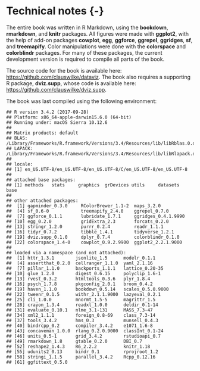 

# Technical notes {-}

The entire book was written in R Markdown, using the **bookdown**, **rmarkdown**, and **knitr** packages. All figures were made with **ggplot2**, with the help of add-on packages **cowplot**, **egg**, **ggforce**, **ggrepel**, **ggridges**, **sf**, and **treemapify**. Color manipulations were done with the **colorspace** and **colorblindr** packages. For many of these packages, the current development version is required to compile all parts of the book.

The source code for the book is available here: https://github.com/clauswilke/dataviz. The book also requires a supporting R package, **dviz.supp**, whose code is available here: https://github.com/clauswilke/dviz.supp.

The book was last compiled using the following environment:

```
## R version 3.4.2 (2017-09-28)
## Platform: x86_64-apple-darwin15.6.0 (64-bit)
## Running under: macOS Sierra 10.12.6
## 
## Matrix products: default
## BLAS: /Library/Frameworks/R.framework/Versions/3.4/Resources/lib/libRblas.0.dylib
## LAPACK: /Library/Frameworks/R.framework/Versions/3.4/Resources/lib/libRlapack.dylib
## 
## locale:
## [1] en_US.UTF-8/en_US.UTF-8/en_US.UTF-8/C/en_US.UTF-8/en_US.UTF-8
## 
## attached base packages:
## [1] methods   stats     graphics  grDevices utils     datasets  base     
## 
## other attached packages:
##  [1] gapminder_0.3.0     RColorBrewer_1.1-2  maps_3.2.0         
##  [4] sf_0.6-0            treemapify_2.4.0    ggrepel_0.7.0      
##  [7] ggforce_0.1.1       lubridate_1.7.1     ggridges_0.4.1.9990
## [10] egg_0.2.0           gridExtra_2.3       forcats_0.2.0      
## [13] stringr_1.2.0       purrr_0.2.4         readr_1.1.1        
## [16] tidyr_0.7.2         tibble_1.4.1        tidyverse_1.2.1    
## [19] dviz.supp_0.1.0     dplyr_0.7.4         colorblindr_0.1.0  
## [22] colorspace_1.4-0    cowplot_0.9.2.9900  ggplot2_2.2.1.9000 
## 
## loaded via a namespace (and not attached):
##  [1] httr_1.3.1        jsonlite_1.5      modelr_0.1.1     
##  [4] assertthat_0.2.0  cellranger_1.1.0  yaml_2.1.16      
##  [7] pillar_1.1.0      backports_1.1.1   lattice_0.20-35  
## [10] glue_1.2.0        digest_0.6.15     polyclip_1.6-1   
## [13] rvest_0.3.2       htmltools_0.3.6   plyr_1.8.4       
## [16] psych_1.7.8       pkgconfig_2.0.1   broom_0.4.2      
## [19] haven_1.1.0       bookdown_0.5.14   scales_0.5.0.9000
## [22] tweenr_0.1.5      withr_2.1.1.9000  lazyeval_0.2.1   
## [25] cli_1.0.0         mnormt_1.5-5      magrittr_1.5     
## [28] crayon_1.3.4      readxl_1.0.0      deldir_0.1-14    
## [31] evaluate_0.10.1   nlme_3.1-131      MASS_7.3-47      
## [34] xml2_1.1.1        foreign_0.8-69    class_7.3-14     
## [37] tools_3.4.2       hms_0.3           munsell_0.4.3    
## [40] bindrcpp_0.2      compiler_3.4.2    e1071_1.6-8      
## [43] concaveman_1.0.0  rlang_0.2.0.9000  classInt_0.1-24  
## [46] units_0.5-1       grid_3.4.2        rstudioapi_0.7   
## [49] rmarkdown_1.8     gtable_0.2.0      DBI_0.7          
## [52] reshape2_1.4.3    R6_2.2.2          knitr_1.18       
## [55] udunits2_0.13     bindr_0.1         rprojroot_1.2    
## [58] stringi_1.1.5     parallel_3.4.2    Rcpp_0.12.16     
## [61] ggfittext_0.5.0
```
